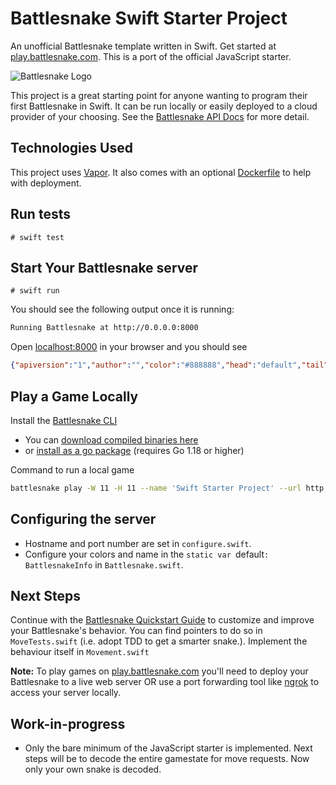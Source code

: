 # Battlesnake Swift Starter Project

An unofficial Battlesnake template written in Swift. Get started at [play.battlesnake.com](https://play.battlesnake.com). This is a port of the official JavaScript starter.

![Battlesnake Logo](https://media.battlesnake.com/social/StarterSnakeGitHubRepos_JavaScript.png)

This project is a great starting point for anyone wanting to program their first Battlesnake in Swift. It can be run locally or easily deployed to a cloud provider of your choosing. See the [Battlesnake API Docs](https://docs.battlesnake.com/api) for more detail. 

## Technologies Used

This project uses [Vapor](https://vapor.codes/). It also comes with an optional [Dockerfile](https://docs.docker.com/engine/reference/builder/) to help with deployment.

## Run tests
`# swift test`

## Start Your Battlesnake server
`# swift run`

You should see the following output once it is running:

```sh
Running Battlesnake at http://0.0.0.0:8000
```

Open [localhost:8000](http://localhost:8000) in your browser and you should see

```json
{"apiversion":"1","author":"","color":"#888888","head":"default","tail":"default"}
```

## Play a Game Locally

Install the [Battlesnake CLI](https://github.com/BattlesnakeOfficial/rules/tree/main/cli)
* You can [download compiled binaries here](https://github.com/BattlesnakeOfficial/rules/releases)
* or [install as a go package](https://github.com/BattlesnakeOfficial/rules/tree/main/cli#installation) (requires Go 1.18 or higher)

Command to run a local game

```sh
battlesnake play -W 11 -H 11 --name 'Swift Starter Project' --url http://localhost:8000 -g solo --browser
```

## Configuring the server
* Hostname and port number are set in `configure.swift`.
* Configure your colors and name in the `static var `default`: BattlesnakeInfo` in `Battlesnake.swift`.

## Next Steps

Continue with the [Battlesnake Quickstart Guide](https://docs.battlesnake.com/quickstart) to customize and improve your Battlesnake's behavior. You can find pointers to do so in `MoveTests.swift` (i.e. adopt TDD to get a smarter snake.). Implement the behaviour itself in `Movement.swift`

**Note:** To play games on [play.battlesnake.com](https://play.battlesnake.com) you'll need to deploy your Battlesnake to a live web server OR use a port forwarding tool like [ngrok](https://ngrok.com/) to access your server locally.


## Work-in-progress
* Only the bare minimum of the JavaScript starter is implemented. Next steps will be to decode the entire gamestate for move requests. Now only your own snake is decoded.